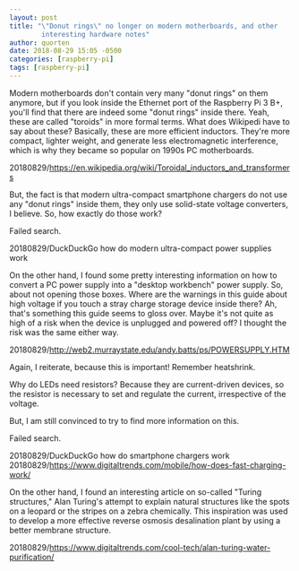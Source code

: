 ```yaml
---
layout: post
title: "\"Donut rings\" no longer on modern motherboards, and other
        interesting hardware notes"
author: quorten
date: 2018-08-29 15:05 -0500
categories: [raspberry-pi]
tags: [raspberry-pi]
---
```


Modern motherboards don't contain very many "donut rings" on them
anymore, but if you look inside the Ethernet port of the Raspberry Pi
3 B+, you'll find that there are indeed some "donut rings" inside
there.  Yeah, these are called "toroids" in more formal terms.  What
does Wikipedi have to say about these?  Basically, these are more
efficient inductors.  They're more compact, lighter weight, and
generate less electromagnetic interference, which is why they became
so popular on 1990s PC motherboards.

20180829/https://en.wikipedia.org/wiki/Toroidal_inductors_and_transformers

But, the fact is that modern ultra-compact smartphone chargers do not
use any "donut rings" inside them, they only use solid-state voltage
converters, I believe.  So, how exactly do those work?

Failed search.

20180829/DuckDuckGo how do modern ultra-compact power supplies work

On the other hand, I found some pretty interesting information on how
to convert a PC power supply into a "desktop workbench" power supply.
So, about not opening those boxes.  Where are the warnings in this
guide about high voltage if you touch a stray charge storage device
inside there?  Ah, that's something this guide seems to gloss over.
Maybe it's not quite as high of a risk when the device is unplugged
and powered off?  I thought the risk was the same either way.

20180829/http://web2.murraystate.edu/andy.batts/ps/POWERSUPPLY.HTM

Again, I reiterate, because this is important!  Remember heatshrink.

Why do LEDs need resistors?  Because they are current-driven devices,
so the resistor is necessary to set and regulate the current,
irrespective of the voltage.

But, I am still convinced to try to find more information on this.

Failed search.

20180829/DuckDuckGo how do smartphone chargers work
20180829/https://www.digitaltrends.com/mobile/how-does-fast-charging-work/

On the other hand, I found an interesting article on so-called "Turing
structures," Alan Turing's attempt to explain natural structures like
the spots on a leopard or the stripes on a zebra chemically.  This
inspiration was used to develop a more effective reverse osmosis
desalination plant by using a better membrane structure.

20180829/https://www.digitaltrends.com/cool-tech/alan-turing-water-purification/
